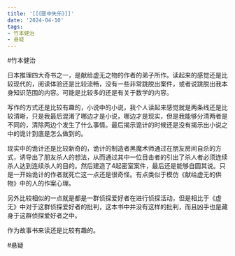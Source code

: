 ```yaml
---
title: '[[《匣中失乐》]]'
date: '2024-04-10'
tags:
- 竹本健治
- 悬疑
---
```

#竹本健治

日本推理四大奇书之一，是献给虚无之物的作者的弟子所作。读起来的感觉还是比较现代的，阅读体验还是比较流畅，没有一些非常跳脱出案件，或者说跳脱出我本身知识范围的内容。可能是比较多的还是有关于数学的内容。

写作的方式还是比较有趣的，小说中的小说，我个人读起来感觉就是两条线还是比较清晰，只是我最后混淆了哪边才是小说，哪边才是现实，但是我能够分清两者是不同的，清除两边个发生了什么事情。最后揭示诡计的时候还是没有揭示出小说之中的诡计到底是怎么做到的。

现实中的诡计还是比较新奇的，诡计的制造者黑魔术师通过在朋友房间自杀的方式，诱导出了朋友杀人的想法，从而通过其中一位目击者的引出了杀人者必须连续杀人达到连续杀人的目的。然后建造了4起密室案件，最后还是能够自圆其说。只是一开始诡计的作者就死亡这一点还是很奇怪。有点类似于模仿《献给虚无的供物》中的人的作案心理。

另外比较相似的一点就是都是一群侦探爱好者在进行侦探活动，但是相比于《虚无》中对于这群侦探爱好者的批判，这本书中并没有这样的批判，而且凶手也是藏身于这群侦探爱好者之中。

作为故事书来读还是比较有趣的。

#悬疑
